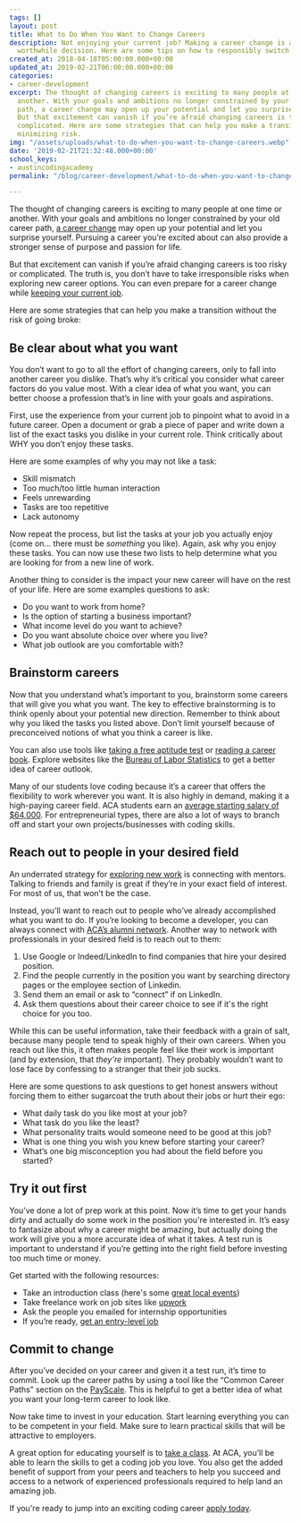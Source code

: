 ```yaml
---
tags: []
layout: post
title: What to Do When You Want to Change Careers
description: Not enjoying your current job? Making a career change is a scary but
  worthwhile decision. Here are some tips on how to responsibly switch careers.
created_at: 2018-04-18T05:00:00.000+00:00
updated_at: 2019-02-21T06:00:00.000+00:00
categories:
- career-development
excerpt: The thought of changing careers is exciting to many people at one time or
  another. With your goals and ambitions no longer constrained by your old career
  path, a career change may open up your potential and let you surprise yourself.
  But that excitement can vanish if you’re afraid changing careers is too risky or
  complicated. Here are some strategies that can help you make a transition while
  minimizing risk.
img: "/assets/uploads/what-to-do-when-you-want-to-change-careers.webp"
date: '2019-02-21T21:32:48.000+00:00'
school_keys:
- austincodingacademy
permalink: "/blog/career-development/what-to-do-when-you-want-to-change-careers"

---
```

The thought of changing careers is exciting to many people at one time or another. With your goals and ambitions no longer constrained by your old career path, [a career change](https://austincodingacademy.com/blog/career-development/5-signs-you-need-to-make-a-career-change/) may open up your potential and let you surprise yourself. Pursuing a career you’re excited about can also provide a stronger sense of purpose and passion for life.

But that excitement can vanish if you’re afraid changing careers is too risky or complicated. The truth is, you don’t have to take irresponsible risks when exploring new career options. You can even prepare for a career change while [keeping your current job](https://austincodingacademy.com/courses/).

Here are some strategies that can help you make a transition without the risk of going broke:

## Be clear about what you want

You don’t want to go to all the effort of changing careers, only to fall into another career you dislike. That’s why it’s critical you consider what career factors do you value most. With a clear idea of what you want, you can better choose a profession that’s in line with your goals and aspirations.

First, use the experience from your current job to pinpoint what to avoid in a future career. Open a document or grab a piece of paper and write down a list of the exact tasks you dislike in your current role. Think critically about WHY you don’t enjoy these tasks.

Here are some examples of why you may not like a task:

* Skill mismatch
* Too much/too little human interaction
* Feels unrewarding
* Tasks are too repetitive
* Lack autonomy

Now repeat the process, but list the tasks at your job you actually enjoy (come on... there must be _something_ you like). Again, ask why you enjoy these tasks. You can now use these two lists to help determine what you are looking for from a new line of work.

Another thing to consider is the impact your new career will have on the rest of your life. Here are some examples questions to ask:

* Do you want to work from home?
* Is the option of starting a business important?
* What income level do you want to achieve?
* Do you want absolute choice over where you live?
* What job outlook are you comfortable with?

## Brainstorm careers

Now that you understand what’s important to you, brainstorm some careers that will give you what you want. The key to effective brainstorming is to think openly about your potential new direction. Remember to think about why you liked the tasks you listed above. Don’t limit yourself because of preconceived notions of what you think a career is like.

You can also use tools like [taking a free aptitude test](https://www.thebalance.com/free-career-aptitude-tests-2059813) or [reading a career book](https://www.themuse.com/advice/8-brilliant-books-that-will-lead-you-to-your-dream-job). Explore websites like the [Bureau of Labor Statistics](https://www.bls.gov/ooh/) to get a better idea of career outlook.

Many of our students love coding because it’s a career that offers the flexibility to work wherever you want. It is also highly in demand, making it a high-paying career field. ACA students earn an [average starting salary of $64,000](https://www.switchup.org/bootcamps/austin-coding-academy). For entrepreneurial types, there are also a lot of ways to branch off and start your own projects/businesses with coding skills.

## Reach out to people in your desired field

An underrated strategy for [exploring new work](https://austincodingacademy.com/blog/web-development/how-to-get-a-job-as-a-web-developer-in-austin-tech-industry/) is connecting with mentors. Talking to friends and family is great if they’re in your exact field of interest. For most of us, that won’t be the case.

Instead, you’ll want to reach out to people who’ve already accomplished what you want to do. If you’re looking to become a developer, you can always connect with [ACA’s alumni network](https://angel.co/austin-coding-academy-1). Another way to network with professionals in your desired field is to reach out to them:

1. Use Google or Indeed/LinkedIn to find companies that hire your desired position.
2. Find the people currently in the position you want by searching directory pages or the employee section of Linkedin.
3. Send them an email or ask to “connect” if on LinkedIn.
4. Ask them questions about their career choice to see if it's the right choice for you too.

While this can be useful information, take their feedback with a grain of salt, because many people tend to speak highly of their own careers. When you reach out like this, it often makes people feel like their work is important (and by extension, that _they're_ important). They probably wouldn’t want to lose face by confessing to a stranger that their job sucks.

Here are some questions to ask questions to get honest answers without forcing them to either sugarcoat the truth about their jobs or hurt their ego:

* What daily task do you like most at your job?
* What task do you like the least?
* What personality traits would someone need to be good at this job?
* What is one thing you wish you knew before starting your career?
* What’s one big misconception you had about the field before you started?

## Try it out first

You’ve done a lot of prep work at this point. Now it’s time to get your hands dirty and actually do some work in the position you're interested in. It’s easy to fantasize about why a career might be amazing, but actually doing the work will give you a more accurate idea of what it takes. A test run is important to understand if you’re getting into the right field before investing too much time or money.

Get started with the following resources:

* Take an introduction class (here's some [great local events](https://www.eventbrite.com/o/austin-coding-academy-10937668459))
* Take freelance work on job sites like [upwork](https://www.upwork.com/)
* Ask the people you emailed for internship opportunities
* If you’re ready, [get an entry-level job](https://austincodingacademy.com/blog/web-development/20-tips-for-landing-your-first-job-in-web-development/)

## Commit to change

After you’ve decided on your career and given it a test run, it’s time to commit. Look up the career paths by using a tool like the “Common Career Paths” section on the [PayScale](https://www.payscale.com/research/US/Job=Web_Developer/Salary). This is helpful to get a better idea of what you want your long-term career to look like.

Now take time to invest in your education. Start learning everything you can to be competent in your field. Make sure to learn practical skills that will be attractive to employers.

A great option for educating yourself is to [take a class](https://austincodingacademy.com/apply/). At ACA, you’ll be able to learn the skills to get a coding job you love. You also get the added benefit of support from your peers and teachers to help you succeed and access to a network of experienced professionals required to help land an amazing job.

If you're ready to jump into an exciting coding career [apply today](https://austincodingacademy.com/apply/).